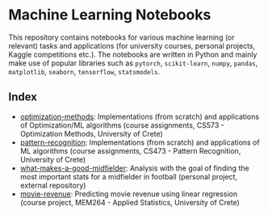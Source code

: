# Machine Learning Notebooks

This repository contains notebooks for various machine learning (or relevant) tasks and applications (for university courses, personal projects, Kaggle competitions etc.). The notebooks are written in Python and mainly make use of popular libraries such as `pytorch`, `scikit-learn`, `numpy`, `pandas`, `matplotlib`, `seaborn`, `tensorflow`, `statsmodels`.

## Index

- [optimization-methods](optimization-methods): Implementations (from scratch) and applications of Optimization/ML algorithms (course assignments, CS573 - Optimization Methods, University of Crete)
- [pattern-recognition](pattern-recognition): Implementations (from scratch) and applications of ML algorithms (course assignments, CS473 - Pattern Recognition, University of Crete)
- [what-makes-a-good-midfielder](https://github.com/NikosKont/what-makes-a-good-midfielder): Analysis with the goal of finding the most important stats for a midfielder in football (personal project, external repository)
- [movie-revenue](movie-revenue): Predicting movie revenue using linear regression (course project, MEM264 - Applied Statistics, University of Crete)
